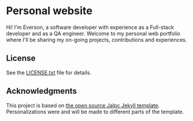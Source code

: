 # Personal website

Hi! I'm Everson, a software developer with experience as a Full-stack developer and as a QA engineer. Welcome to my personal web portfolio where I'll be sharing my on-going projects, contributions and experiences.


## License

See the [LICENSE.txt](LICENSE.txt) file for details.


## Acknowledgments

This project is based on [the open source Jalpc Jekyll template](https://github.com/jarrekk/Jalpc). Personalizations were and will be made to different parts of the template.